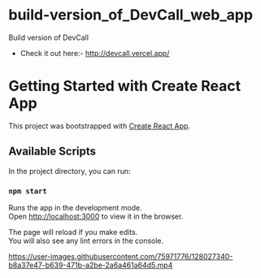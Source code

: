 # build-version_of_DevCall_web_app
Build version of DevCall
- Check it out here:- http://devcall.vercel.app/
# Getting Started with Create React App

This project was bootstrapped with [Create React App](https://github.com/facebook/create-react-app).

## Available Scripts

In the project directory, you can run:

### `npm start`

Runs the app in the development mode.\
Open [http://localhost:3000](http://localhost:3000) to view it in the browser.

The page will reload if you make edits.\
You will also see any lint errors in the console.


https://user-images.githubusercontent.com/75971776/128027340-b8a37e47-b639-471b-a2be-2a6a461a64d5.mp4

